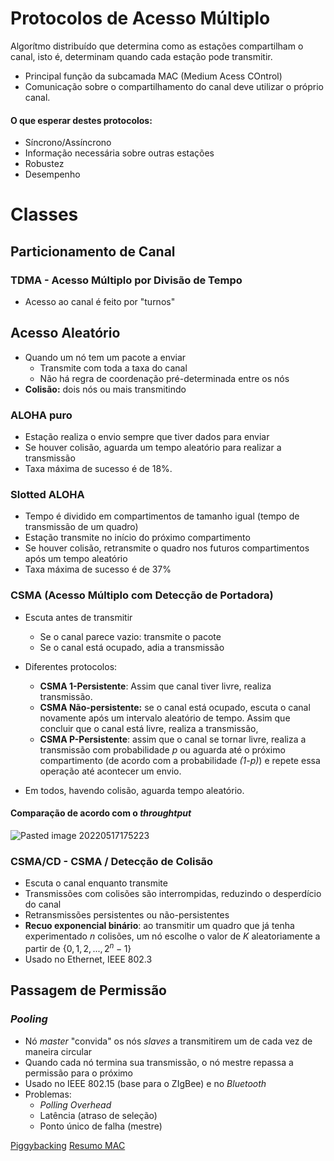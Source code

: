 # Protocolos de Acesso Múltiplo
Algorítmo distribuído que determina como as estações compartilham o canal, isto é, determinam quando cada estação pode transmitir.

- Principal função da subcamada MAC (Medium Acess COntrol)
- Comunicação sobre o compartilhamento do canal deve utilizar o próprio canal.

#### O que esperar destes protocolos:
- Síncrono/Assíncrono
- Informação necessária sobre outras estações
- Robustez
- Desempenho


# Classes
## Particionamento de Canal

### TDMA - Acesso Múltiplo por Divisão de Tempo
- Acesso ao canal é feito por "turnos"

## Acesso Aleatório
- Quando um nó tem um pacote a enviar
	- Transmite com toda a taxa do canal
	- Não há regra de coordenação pré-determinada entre os nós
- **Colisão:** dois nós ou mais transmitindo

### ALOHA puro
- Estação realiza o envio sempre que tiver dados para enviar
- Se houver colisão, aguarda um tempo aleatório para realizar a transmissão
- Taxa máxima de sucesso é de 18%.

### Slotted ALOHA
- Tempo é dividido em compartimentos de tamanho igual (tempo de transmissão de um quadro)
- Estação transmite no início do próximo compartimento
- Se houver colisão, retransmite o quadro nos futuros compartimentos após um tempo aleatório
- Taxa máxima de sucesso é de 37%

### CSMA (Acesso Múltiplo com Detecção de Portadora)

- Escuta antes de transmitir
	- Se o canal parece vazio: transmite o pacote
	- Se o canal está ocupado, adia a transmissão
- Diferentes protocolos:
	- **CSMA 1-Persistente**: Assim que canal tiver livre, realiza transmissão.
	- **CSMA Não-persistente:** se o canal está ocupado, escuta o canal novamente após um intervalo aleatório de tempo. Assim que concluir que o canal está livre, realiza a transmissão,
	- **CSMA P-Persistente**: assim que o canal se tornar livre, realiza a transmissão com probabilidade *p* ou aguarda até o próximo compartimento (de acordo com a probabilidade *(1-p)*) e repete essa operação até acontecer um envio.

- Em todos, havendo colisão, aguarda tempo aleatório.

#### Comparação de acordo com o *throughtput*
![Pasted image 20220517175223](imgs/Pasted%20image%2020220517175223.png)

### CSMA/CD - CSMA / Detecção de Colisão
- Escuta o canal enquanto transmite
- Transmissões com colisões são interrompidas, reduzindo o desperdício do canal
- Retransmissões persistentes ou não-persistentes
- **Recuo exponencial binário**: ao transmitir um quadro que já tenha experimentado $n$ colisões, um nó escolhe o valor de $K$  aleatoriamente a partir de $\{0,1,2,...,2^n-1\}$
- Usado no Ethernet, IEEE 802.3

## Passagem de Permissão

### *Pooling*
- Nó *master* "convida" os nós *slaves* a transmitirem um de cada vez de maneira circular
- Quando cada nó termina sua transmissão, o nó mestre repassa a permissão para o próximo
- Usado no IEEE 802.15 (base para o ZIgBee) e no *Bluetooth*
- Problemas:
	- *Polling Overhead* 
	- Latência (atraso de seleção)
	- Ponto único de falha (mestre)

[Piggybacking](Piggybacking.md)
[Resumo MAC](Resumo%20MAC.md)